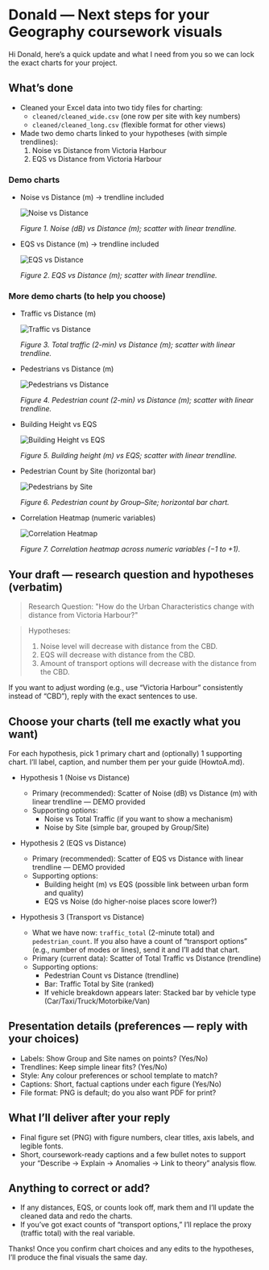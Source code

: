 # Donald — Next steps for your Geography coursework visuals

Hi Donald, here’s a quick update and what I need from you so we can lock the exact charts for your project.

## What’s done
- Cleaned your Excel data into two tidy files for charting:
  - `cleaned/cleaned_wide.csv` (one row per site with key numbers)
  - `cleaned/cleaned_long.csv` (flexible format for other views)
- Made two demo charts linked to your hypotheses (with simple trendlines):
  1) Noise vs Distance from Victoria Harbour
  2) EQS vs Distance from Victoria Harbour

### Demo charts
- Noise vs Distance (m) → trendline included

  ![Noise vs Distance](figures/noise_vs_distance.png)
  
  _Figure 1. Noise (dB) vs Distance (m); scatter with linear trendline._

- EQS vs Distance (m) → trendline included

  ![EQS vs Distance](figures/eqs_vs_distance.png)
  
  _Figure 2. EQS vs Distance (m); scatter with linear trendline._

### More demo charts (to help you choose)
- Traffic vs Distance (m)

  ![Traffic vs Distance](figures/traffic_vs_distance.png)
  
  _Figure 3. Total traffic (2-min) vs Distance (m); scatter with linear trendline._

- Pedestrians vs Distance (m)

  ![Pedestrians vs Distance](figures/pedestrians_vs_distance.png)
  
  _Figure 4. Pedestrian count (2-min) vs Distance (m); scatter with linear trendline._

- Building Height vs EQS

  ![Building Height vs EQS](figures/building_height_vs_eqs.png)
  
  _Figure 5. Building height (m) vs EQS; scatter with linear trendline._

- Pedestrian Count by Site (horizontal bar)

  ![Pedestrians by Site](figures/bar_pedestrians_by_site.png)
  
  _Figure 6. Pedestrian count by Group–Site; horizontal bar chart._

- Correlation Heatmap (numeric variables)

  ![Correlation Heatmap](figures/corr_heatmap.png)
  
  _Figure 7. Correlation heatmap across numeric variables (−1 to +1)._ 

## Your draft — research question and hypotheses (verbatim)
> Research Question: "How do the Urban Characteristics change with distance from Victoria Harbour?"

> Hypotheses:
> 1) Noise level will decrease with distance from the CBD.
> 2) EQS will decrease with distance from the CBD.
> 3) Amount of transport options will decrease with the distance from the CBD.

If you want to adjust wording (e.g., use “Victoria Harbour” consistently instead of “CBD”), reply with the exact sentences to use.

## Choose your charts (tell me exactly what you want)
For each hypothesis, pick 1 primary chart and (optionally) 1 supporting chart. I’ll label, caption, and number them per your guide (HowtoA.md).

- Hypothesis 1 (Noise vs Distance)
  - Primary (recommended): Scatter of Noise (dB) vs Distance (m) with linear trendline — DEMO provided
  - Supporting options:
    - Noise vs Total Traffic (if you want to show a mechanism)
    - Noise by Site (simple bar, grouped by Group/Site)

- Hypothesis 2 (EQS vs Distance)
  - Primary (recommended): Scatter of EQS vs Distance with linear trendline — DEMO provided
  - Supporting options:
    - Building height (m) vs EQS (possible link between urban form and quality)
    - EQS vs Noise (do higher-noise places score lower?)

- Hypothesis 3 (Transport vs Distance)
  - What we have now: `traffic_total` (2-minute total) and `pedestrian_count`. If you also have a count of “transport options” (e.g., number of modes or lines), send it and I’ll add that chart.
  - Primary (current data): Scatter of Total Traffic vs Distance (trendline)
  - Supporting options:
    - Pedestrian Count vs Distance (trendline)
    - Bar: Traffic Total by Site (ranked)
    - If vehicle breakdown appears later: Stacked bar by vehicle type (Car/Taxi/Truck/Motorbike/Van)

## Presentation details (preferences — reply with your choices)
- Labels: Show Group and Site names on points? (Yes/No)
- Trendlines: Keep simple linear fits? (Yes/No)
- Style: Any colour preferences or school template to match?
- Captions: Short, factual captions under each figure (Yes/No)
- File format: PNG is default; do you also want PDF for print?

## What I’ll deliver after your reply
- Final figure set (PNG) with figure numbers, clear titles, axis labels, and legible fonts.
- Short, coursework-ready captions and a few bullet notes to support your “Describe → Explain → Anomalies → Link to theory” analysis flow.

## Anything to correct or add?
- If any distances, EQS, or counts look off, mark them and I’ll update the cleaned data and redo the charts.
- If you’ve got exact counts of “transport options,” I’ll replace the proxy (traffic total) with the real variable.

Thanks! Once you confirm chart choices and any edits to the hypotheses, I’ll produce the final visuals the same day.
